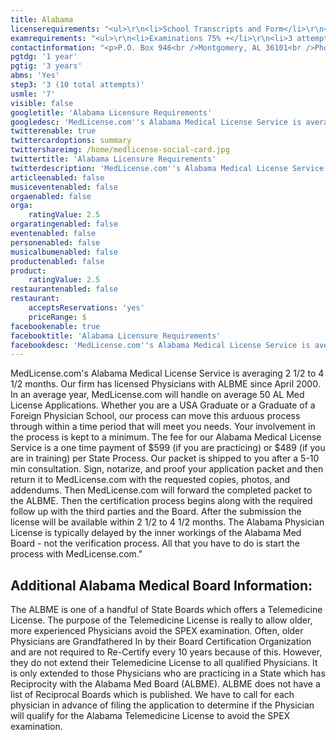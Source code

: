 ```yaml
---
title: Alabama
licenserequirements: "<ul>\r\n<li>School Transcripts and Form</li>\r\n<li>Internship/Residency/Fellowship Forms</li>\r\n<li>All State Licenses (past/present)</li>\r\n<li>Examination Scores</li>\r\n<li>Fingerprint Cards/FBI Background Check</li>\r\n<li>ECFMG (if an International Graduate)</li>\r\n</ul>"
examrequirements: "<ul>\r\n<li>Examinations 75% +</li>\r\n<li>3 attempt limit- Step 3 USMLE</li>\r\n<li>10 total attempts- USMLE</li>\r\n<li>7 year limit-USMLE</li>\r\n<li>1 year PGY for USA Grads</li>\r\n<li>3 years PGY for Non-USA Grads</li>\r\n<li>State Exam Accepted if Pre-1975</li>\r\n<li>SPEX Exam Required if not Board Certified within last 10 years</li>\r\n</ul>"
contactinformation: "<p>P.O. Box 946<br />Montgomery, AL 36101<br />Phone: (334) 242-4116<br />Fax: (334) 242-4155</p>\r\n<p><a href=\"http://www.albme.org\" target=\"_blank\" rel=\"noopener\">www.albme.org</a></p>"
pgtdg: '1 year'
pgtig: '3 years'
abms: 'Yes'
step3: '3 (10 total attempts)'
usmle: '7'
visible: false
googletitle: 'Alabama Licensure Requirements'
googledesc: 'MedLicense.com''s Alabama Medical License Service is averaging 2 1/2 to 4 1/2 months. The ALBME is one of a handful of State Boards which offers a Telemedicine License. The purpose of the Telemedicine License is really to allow older, more experienced Physicians avoid the SPEX examination.'
twitterenable: true
twittercardoptions: summary
twittershareimg: /home/medlicense-social-card.jpg
twittertitle: 'Alabama Licensure Requirements'
twitterdescription: 'MedLicense.com''s Alabama Medical License Service is averaging 2 1/2 to 4 1/2 months. The ALBME is one of a handful of State Boards which offers a Telemedicine License. The purpose of the Telemedicine License is really to allow older, more experienced Physicians avoid the SPEX examination.'
articleenabled: false
musiceventenabled: false
orgaenabled: false
orga:
    ratingValue: 2.5
orgaratingenabled: false
eventenabled: false
personenabled: false
musicalbumenabled: false
productenabled: false
product:
    ratingValue: 2.5
restaurantenabled: false
restaurant:
    acceptsReservations: 'yes'
    priceRange: $
facebookenable: true
facebooktitle: 'Alabama Licensure Requirements'
facebookdesc: 'MedLicense.com''s Alabama Medical License Service is averaging 2 1/2 to 4 1/2 months. The ALBME is one of a handful of State Boards which offers a Telemedicine License. The purpose of the Telemedicine License is really to allow older, more experienced Physicians avoid the SPEX examination.'
---
```


<p>MedLicense.com's Alabama Medical License Service is averaging 2 1/2 to 4 1/2 months. Our firm has licensed Physicians with ALBME since April 2000. In an average year, MedLicense.com will handle on average 50 AL Med License Applications. Whether you are a USA Graduate or a Graduate of a Foreign Physician School, our process can move this arduous process through within a time period that will meet you needs. Your involvement in the process is kept to a minimum. The fee for our Alabama Medical License Service is a one time payment of $599 (if you are practicing) or $489 (if you are in training) per State Process. Our packet is shipped to you after a 5-10 min consultation. Sign, notarize, and proof your application packet and then return it to MedLicense.com with the requested copies, photos, and addendums. Then MedLicense.com will forward the completed packet to the ALBME. Then the certification process begins along with the required follow up with the third parties and the Board. After the submission the license will be available within 2 1/2 to 4 1/2 months. The Alabama Physician License is typically delayed by the inner workings of the Alabama Med Board - not the verification process. All that you have to do is start the process with MedLicense.com."</p>
<h2 id="mcetoc_1cdne62g41">Additional Alabama Medical Board Information:</h2>
<p>The ALBME is one of a handful of State Boards which offers a Telemedicine License. The purpose of the Telemedicine License is really to allow older, more experienced Physicians avoid the SPEX examination. Often, older Physicians are Grandfathered In by their Board Certification Organization and are not required to Re-Certify every 10 years because of this. However, they do not extend their Telemedicine License to all qualified Physicians. It is only extended to those Physicians who are practicing in a State which has Reciprocity with the Alabama Med Board (ALBME). ALBME does not have a list of Reciprocal Boards which is published. We have to call for each physician in advance of filing the application to determine if the Physician will qualify for the Alabama Telemedicine License to avoid the SPEX examination.</p>